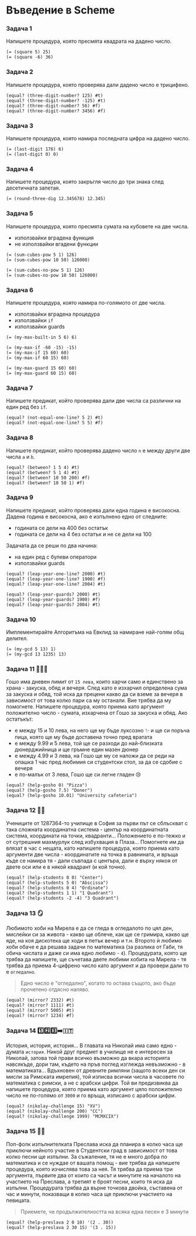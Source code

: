 # Въведение в Scheme

### Задача 1
Напишете процедура, която пресмята квадрата на дадено число.

```racket
(= (square 5) 25)
(= (square -6) 36)
```

### Задача 2
Напишете процедура, която проверява дали дадено число е трицифено.

```racket
(equal? (three-digit-number? 125) #t)
(equal? (three-digit-number? -125) #t)
(equal? (three-digit-number? 56) #f)
(equal? (three-digit-number? 3456) #f)
```

### Задача 3
Напишете процедура, която намира последната цифра на дадено число.

```racket
(= (last-digit 176) 6)
(= (last-digit 0) 0)
```

### Задача 4
Напишете процедура, която закръгля число до три знака след десетичната запетая.

```racket
(= (round-three-dig 12.345678) 12.345)
```

### Задача 5
Напишете процедура, която пресмята сумата на кубовете на две числа.
 - използвайки вградена функция
 - не използвайки вгадени функции

```racket
(= (sum-cubes-pow 5 1) 126)
(= (sum-cubes-pow 10 50) 126000)

(= (sum-cubes-no-pow 5 1) 126)
(= (sum-cubes-no-pow 10 50) 126000)
```

### Задача 6
Напишете процедура, която намира по-голямото от две числа.
 - използвайки вградена процедура
 - използвайки `if`
 - използвайки guards

 ```racket
(= (my-max-built-in 5 6) 6)

(= (my-max-if -60 -15) -15)
(= (my-max-if 15 60) 60)
(= (my-max-if 60 15) 60)

(= (my-max-guard 15 60) 60)
(= (my-max-guard 60 15) 60)
 ```

### Задача 7
Напишете предикат, който проверява дали две числа са различни на един ред без `if`.

```racket
(equal? (not-equal-one-line? 5 2) #t)
(equal? (not-equal-one-line? 5 5) #f)
```

### Задача 8
Напишете предикат, който проверява дадено число `n` е между други две числа `a` и `b`.

```racket
(equal? (between? 1 5 4) #t)
(equal? (between? 5 1 4) #t)
(equal? (between? 10 50 200) #f)
(equal? (between? 10 50 1) #f)
```

### Задача 9
Напишете предикат, който проверява дали една година е високосна. Дадена година е високосна, ако е изпълнено едно от следните:
 - годината се дели на 400 без остатък
 - годината се дели на 4 без остатък и не се дели на 100

Задачата да се реши по два начина:
 - на един ред с булеви оператори
 - използвайки guards

```racket
(equal? (leap-year-one-line? 2000) #t)
(equal? (leap-year-one-line? 1900) #f)
(equal? (leap-year-one-line? 2004) #t)

(equal? (leap-year-guards? 2000) #t)
(equal? (leap-year-guards? 1900) #f)
(equal? (leap-year-guards? 2004) #t)
```

### Задача 10
Имплементирайте Алгоритъма на Евклид за намиране най-голям общ делител.

```racket
(= (my-gcd 5 13) 1)
(= (my-gcd 13 1235) 13)
```

### Задача 11 :pizza::burrito::shallow_pan_of_food:	
Гошо има дневен лимит от `15 лева`, които харчи само и единствено за храна - закуска, обяд и вечеря. След като е изхарчил определена сума за закуска и обяд, той иска да прецени какво да си вземе за вечеря в зависимост от това колко пари са му останали. Вие трябва да му помогнете. Напишете процедура, която приема като аргумент положително число - сумата, изхарчена от Гошо за закуска и обяд. Ако остатъкът:
 - е между 15 и 10 лева, на него ще му бъде луксозно :sparkles:	и ще си поръча пица, която ще му бъде доставена точно пред вратата 
 - е между 9.99 и 5 лева, той ще се разходи до най-близката дюнерджийница и ще гръмне един мазен дюнер
 - е между 4.99 и 3 лева, на Гошо ще му се наложи да се реди на опашка 1 час пред любимия си студентски стол, за да се сдобие с вечеря
 - е по-малък от 3 лева, Гошо ще си легне гладен :cry:

```racket
(equal? (help-gosho 0) "Pizza")
(equal? (help-gosho 7.5) "Doner")
(equal? (help-gosho 10.01) "University cafeteria")
```

### Задача 12 :face_with_spiral_eyes:
Учениците от 1287364-то училище в София за първи път се сблъскват с така сложната координатна система - център на координатната система, координати на точки, квадранти... Положението е по-тежко и от сутрешния махмурлук след избухвация в Плаза... Помогнете им да влязат в час с нещата, като напишете процедура, която приема като аргументи две числа - координатите на точка в равнината, и връща къде се намира тя - дали съвпада с центъра, дали е върху някоя от двете оси или е в някой квадрант (и кой точно).

```racket
(equal? (help-students 0 0) "Center")
(equal? (help-students 5 0) "Abscissa")
(equal? (help-students 0 4) "Ordinate")
(equal? (help-students 1 1) "1 Quadrant")
(equal? (help-students -2 -4) "3 Quadrant")
```

### Задача 13 :mirror:	
Любимото хоби на Мирела е да се гледа в огледалото по цял ден, мислейки си за живота - какво ще облече, как ще се гримира, какво ще яде, на коя дискотека ще ходи в петък вечер и т.н. Второто ѝ любимо хоби обаче е да решава задачи по математика (за разлика от Габи, тя обича числата и даже си има едно любимо - `4`). Процедурата, която ще трябва да напишете, ще съчетава двете любими хобита на Мирела - тя трябва да приема 4-цифрено число като аргумент и да провери дали то е `огледално`.
> Едно число е "огледално", когато то остава същото, ако бъде прочетено отдясно наляво.

```racket
(equal? (mirror? 2332) #t)
(equal? (mirror? 1111) #t)
(equal? (mirror? 5005) #t)
(equal? (mirror? 1234) #f)
```

### Задача 14 :one::two::three::arrow_right::it:
История, история, история... В главата на Николай има само едно - думата `история`. Никой друг предмет в училище не е интересен за Николай, затова той прави всичко възможно да вкара историята навсякъде, дори там, където на пръв поглед изглежда невъзможно - в математиката... Вдъхновен от древните римляни (защото всеки ден си мисли за Римската имрепия), той изписва всички числа в часовете по математика с римски, а не с арабски цифри. Той ви предизвиква да напишете процедура, която приема като аргумент цяло положително число не по-голямо от `3000` и го връща, изписано с арабски цифри.

```racket
(equal? (nikolay-challenge 15) "XV")
(equal? (nikolay-challenge 200) "CC")
(equal? (nikolay-challenge 1999) "MCMXCIX")
```

### Задача 15 :woman_singer:	
Поп-фолк изпълнителката Преслава иска да планира в колко часа ще приключи нейното участие в Студентски град в зависимост от това колко песни ще изпълни. За съжаление, тя не е много добра по математика и се нуждае от вашата помощ - вие трябва да напишете процедура, която изчислява това за нея. Тя трябва да приема три аргумента, първите два от които са часът и минутите на началото на участието на Преслава, а третият е броят песни, които тя иска да изпълни. Процедурата трябва да върне точкова двойка, съставена от час и минути, показващи в колко часа ще приключи участието на певицата.
> Приемете, че продължителността на всяка една песен е 3 минути

```racket
(equal? (help-preslava 2 0 10) '(2 . 30))
(equal? (help-preslava 2 30 15) '(3 . 15))
```
